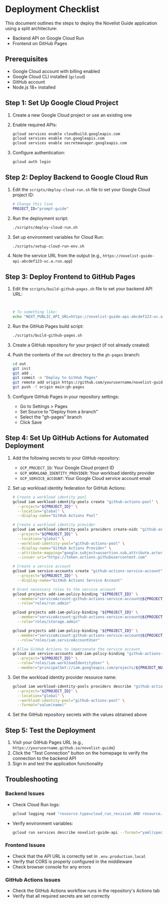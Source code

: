 # Deployment Checklist

This document outlines the steps to deploy the Novelist Guide application using a split architecture:
- Backend API on Google Cloud Run
- Frontend on GitHub Pages

## Prerequisites

- Google Cloud account with billing enabled
- Google Cloud CLI installed (`gcloud`)
- GitHub account
- Node.js 18+ installed

## Step 1: Set Up Google Cloud Project

1. Create a new Google Cloud project or use an existing one
2. Enable required APIs:
   ```bash
   gcloud services enable cloudbuild.googleapis.com
   gcloud services enable run.googleapis.com
   gcloud services enable secretmanager.googleapis.com
   ```

3. Configure authentication:
   ```bash
   gcloud auth login
   ```

## Step 2: Deploy Backend to Google Cloud Run

1. Edit the `scripts/deploy-cloud-run.sh` file to set your Google Cloud project ID:
   ```bash
   # Change this line
   PROJECT_ID="prompt-guide"
   ```

2. Run the deployment script:
   ```bash
   ./scripts/deploy-cloud-run.sh
   ```

3. Set up environment variables for Cloud Run:
   ```bash
   ./scripts/setup-cloud-run-env.sh
   ```
   
4. Note the service URL from the output (e.g., `https://novelist-guide-api-abcdef123-uc.a.run.app`)

## Step 3: Deploy Frontend to GitHub Pages

1. Edit the `scripts/build-github-pages.sh` file to set your backend API URL:
   ```bash

   
   # To something like:
   echo "NEXT_PUBLIC_API_URL=https://novelist-guide-api-abcdef123-uc.a.run.app" >> .env
   ```

2. Run the GitHub Pages build script:
   ```bash
   ./scripts/build-github-pages.sh
   ```

3. Create a GitHub repository for your project (if not already created)

4. Push the contents of the `out` directory to the `gh-pages` branch:
   ```bash
   cd out
   git init
   git add .
   git commit -m "Deploy to GitHub Pages"
   git remote add origin https://github.com/yourusername/novelist-guide.git
   git push -f origin main:gh-pages
   ```

5. Configure GitHub Pages in your repository settings:
   - Go to Settings > Pages
   - Set Source to "Deploy from a branch"
   - Select the "gh-pages" branch
   - Click Save

## Step 4: Set Up GitHub Actions for Automated Deployment

1. Add the following secrets to your GitHub repository:
   - `GCP_PROJECT_ID`: Your Google Cloud project ID
   - `GCP_WORKLOAD_IDENTITY_PROVIDER`: Your workload identity provider
   - `GCP_SERVICE_ACCOUNT`: Your Google Cloud service account email

2. Set up workload identity federation for GitHub Actions:
   ```bash
   # Create a workload identity pool
   gcloud iam workload-identity-pools create "github-actions-pool" \
     --project="${PROJECT_ID}" \
     --location="global" \
     --display-name="GitHub Actions Pool"
   
   # Create a workload identity provider
   gcloud iam workload-identity-pools providers create-oidc "github-actions-provider" \
     --project="${PROJECT_ID}" \
     --location="global" \
     --workload-identity-pool="github-actions-pool" \
     --display-name="GitHub Actions Provider" \
     --attribute-mapping="google.subject=assertion.sub,attribute.actor=assertion.actor,attribute.repository=assertion.repository" \
     --issuer-uri="https://token.actions.githubusercontent.com"
   
   # Create a service account
   gcloud iam service-accounts create "github-actions-service-account" \
     --project="${PROJECT_ID}" \
     --display-name="GitHub Actions Service Account"
   
   # Grant necessary roles to the service account
   gcloud projects add-iam-policy-binding "${PROJECT_ID}" \
     --member="serviceAccount:github-actions-service-account@${PROJECT_ID}.iam.gserviceaccount.com" \
     --role="roles/run.admin"
   
   gcloud projects add-iam-policy-binding "${PROJECT_ID}" \
     --member="serviceAccount:github-actions-service-account@${PROJECT_ID}.iam.gserviceaccount.com" \
     --role="roles/storage.admin"
   
   gcloud projects add-iam-policy-binding "${PROJECT_ID}" \
     --member="serviceAccount:github-actions-service-account@${PROJECT_ID}.iam.gserviceaccount.com" \
     --role="roles/iam.serviceAccountUser"
   
   # Allow GitHub Actions to impersonate the service account
   gcloud iam service-accounts add-iam-policy-binding "github-actions-service-account@${PROJECT_ID}.iam.gserviceaccount.com" \
     --project="${PROJECT_ID}" \
     --role="roles/iam.workloadIdentityUser" \
     --member="principalSet://iam.googleapis.com/projects/${PROJECT_NUMBER}/locations/global/workloadIdentityPools/github-actions-pool/attribute.repository/yourusername/novelist-guide"
   ```

3. Get the workload identity provider resource name:
   ```bash
   gcloud iam workload-identity-pools providers describe "github-actions-provider" \
     --project="${PROJECT_ID}" \
     --location="global" \
     --workload-identity-pool="github-actions-pool" \
     --format="value(name)"
   ```

4. Set the GitHub repository secrets with the values obtained above

## Step 5: Test the Deployment

1. Visit your GitHub Pages URL (e.g., `https://yourusername.github.io/novelist-guide`)
2. Click the "Test Connection" button on the homepage to verify the connection to the backend API
3. Sign in and test the application functionality

## Troubleshooting

### Backend Issues

- Check Cloud Run logs:
  ```bash
  gcloud logging read "resource.type=cloud_run_revision AND resource.labels.service_name=novelist-guide-api" --limit=10
  ```

- Verify environment variables:
  ```bash
  gcloud run services describe novelist-guide-api --format="yaml(spec.template.spec.containers[0].env)"
  ```

### Frontend Issues

- Check that the API URL is correctly set in `.env.production.local`
- Verify that CORS is properly configured in the middleware
- Check browser console for any errors

### GitHub Actions Issues

- Check the GitHub Actions workflow runs in the repository's Actions tab
- Verify that all required secrets are set correctly 